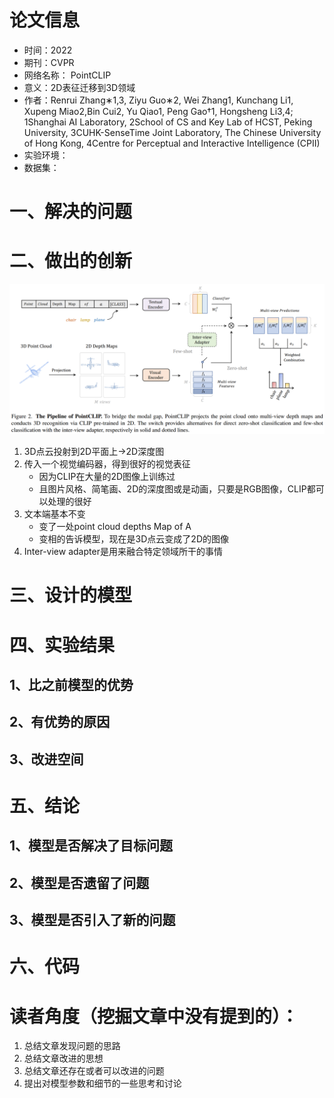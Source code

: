 # 论文信息
- 时间：2022
- 期刊：CVPR
- 网络名称： PointCLIP
- 意义：2D表征迁移到3D领域
- 作者：Renrui Zhang∗1,3, Ziyu Guo∗2, Wei Zhang1, Kunchang Li1, Xupeng Miao2,Bin Cui2, Yu Qiao1, Peng Gao†1, Hongsheng Li3,4; 1Shanghai AI Laboratory, 2School of CS and Key Lab of HCST, Peking University, 3CUHK-SenseTime Joint Laboratory, The Chinese University of Hong Kong, 4Centre for Perceptual and Interactive Intelligence (CPII)
- 实验环境：
- 数据集：
# 一、解决的问题

# 二、做出的创新
![PointCLIP](../pictures/PointCLIP.png)
1. 3D点云投射到2D平面上->2D深度图
2. 传入一个视觉编码器，得到很好的视觉表征
    - 因为CLIP在大量的2D图像上训练过
    - 且图片风格、简笔画、2D的深度图或是动画，只要是RGB图像，CLIP都可以处理的很好
3. 文本端基本不变
    - 变了一处point cloud depths Map of A
    - 变相的告诉模型，现在是3D点云变成了2D的图像
4. Inter-view adapter是用来融合特定领域所干的事情
# 三、设计的模型

# 四、实验结果

## 1、比之前模型的优势

## 2、有优势的原因

## 3、改进空间

# 五、结论

## 1、模型是否解决了目标问题

## 2、模型是否遗留了问题

## 3、模型是否引入了新的问题

# 六、代码

# 读者角度（挖掘文章中没有提到的）：
1. 总结文章发现问题的思路
2. 总结文章改进的思想
3. 总结文章还存在或者可以改进的问题
4. 提出对模型参数和细节的一些思考和讨论
